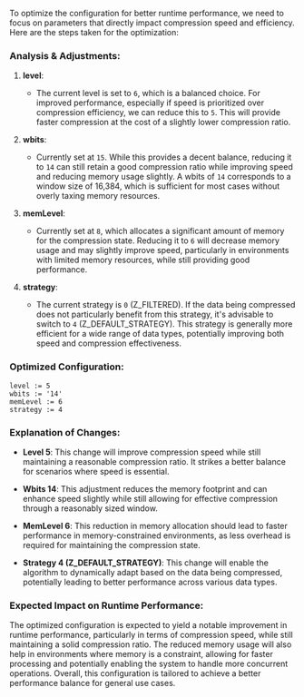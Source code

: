 To optimize the configuration for better runtime performance, we need to focus on parameters that directly impact compression speed and efficiency. Here are the steps taken for the optimization:

### Analysis & Adjustments:

1. **level**: 
   - The current level is set to `6`, which is a balanced choice. For improved performance, especially if speed is prioritized over compression efficiency, we can reduce this to `5`. This will provide faster compression at the cost of a slightly lower compression ratio.

2. **wbits**: 
   - Currently set at `15`. While this provides a decent balance, reducing it to `14` can still retain a good compression ratio while improving speed and reducing memory usage slightly. A wbits of `14` corresponds to a window size of 16,384, which is sufficient for most cases without overly taxing memory resources.

3. **memLevel**: 
   - Currently set at `8`, which allocates a significant amount of memory for the compression state. Reducing it to `6` will decrease memory usage and may slightly improve speed, particularly in environments with limited memory resources, while still providing good performance.

4. **strategy**: 
   - The current strategy is `0` (Z_FILTERED). If the data being compressed does not particularly benefit from this strategy, it's advisable to switch to `4` (Z_DEFAULT_STRATEGY). This strategy is generally more efficient for a wide range of data types, potentially improving both speed and compression effectiveness.

### Optimized Configuration:

```plaintext
level := 5
wbits := '14'
memLevel := 6
strategy := 4
```

### Explanation of Changes:

- **Level 5**: This change will improve compression speed while still maintaining a reasonable compression ratio. It strikes a better balance for scenarios where speed is essential.
  
- **Wbits 14**: This adjustment reduces the memory footprint and can enhance speed slightly while still allowing for effective compression through a reasonably sized window.

- **MemLevel 6**: This reduction in memory allocation should lead to faster performance in memory-constrained environments, as less overhead is required for maintaining the compression state.

- **Strategy 4 (Z_DEFAULT_STRATEGY)**: This change will enable the algorithm to dynamically adapt based on the data being compressed, potentially leading to better performance across various data types.

### Expected Impact on Runtime Performance:

The optimized configuration is expected to yield a notable improvement in runtime performance, particularly in terms of compression speed, while still maintaining a solid compression ratio. The reduced memory usage will also help in environments where memory is a constraint, allowing for faster processing and potentially enabling the system to handle more concurrent operations. Overall, this configuration is tailored to achieve a better performance balance for general use cases.